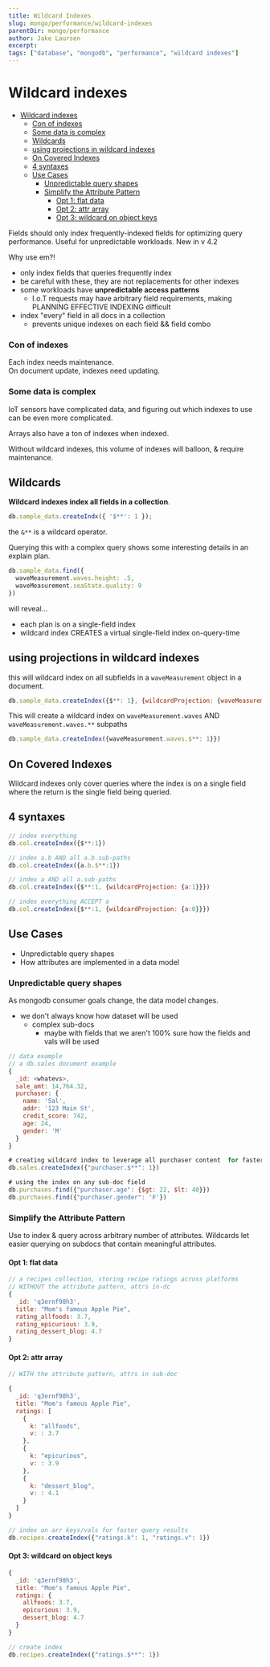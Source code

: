 ```yaml
---
title: Wildcard Indexes
slug: mongo/performance/wildcard-indexes
parentDir: mongo/performance
author: Jake Laursen
excerpt:
tags: ["database", "mongodb", "performance", "wildcard indexes"]
---
```


# Wildcard indexes

- [Wildcard indexes](#wildcard-indexes)
    - [Con of indexes](#con-of-indexes)
    - [Some data is complex](#some-data-is-complex)
  - [Wildcards](#wildcards)
  - [using projections in wildcard indexes](#using-projections-in-wildcard-indexes)
  - [On Covered Indexes](#on-covered-indexes)
  - [4 syntaxes](#4-syntaxes)
  - [Use Cases](#use-cases)
    - [Unpredictable query shapes](#unpredictable-query-shapes)
    - [Simplify the Attribute Pattern](#simplify-the-attribute-pattern)
      - [Opt 1: flat data](#opt-1-flat-data)
      - [Opt 2: attr array](#opt-2-attr-array)
      - [Opt 3: wildcard on object keys](#opt-3-wildcard-on-object-keys)

Fields should only index frequently-indexed fields for optimizing query performance.
Useful for unpredictable workloads.
New in v 4.2

Why use em?!

- only index fields that queries frequently index
- be careful with these, they are not replacements for other indexes
- some workloads have **unpredictable access patterns**
  - I.o.T requests may have arbitrary field requirements, making PLANNING EFFECTIVE INDEXING difficult
- index "every" field in all docs in a collection
  - prevents unique indexes on each field && field combo

### Con of indexes

Each index needs maintenance.  
On document update, indexes need updating.

### Some data is complex

IoT sensors have complicated data, and figuring out which indexes to use can be even more complicated.

Arrays also have a ton of indexes when indexed.

Without wildcard indexes, this volume of indexes will balloon, & require maintenance.

## Wildcards

**Wildcard indexes index all fields in a collection**.

```js
db.sample_data.createIndx({ '$**': 1 });
```

the `&**` is a wildcard operator.

Querying this with a complex query shows some interesting details in an explain plan.

```js
db.sample_data.find({
  waveMeasurement.waves.height: .5,
  waveMeasurement.seaState.quality: 9
})
```

will reveal...

- each plan is on a single-field index
- wildcard index CREATES a virtual single-field index on-query-time

## using projections in wildcard indexes

this will wildcard index on all subfields in a `waveMeasurement` object in a document.

```js
db.sample_data.createIndex({$**: 1}, {wildcardProjection: {waveMeasurement: 1}})
```

This will create a wildcard index on `waveMeasurement.waves` AND `waveMeasurement.waves.**` subpaths

```js
db.sample_data.createIndex({waveMeasurement.waves.$**: 1}})
```

## On Covered Indexes

Wildcard indexes only cover queries where the index is on a single field where the return is the single field being queried.

## 4 syntaxes

```js
// index everything
db.col.createIndex({$**:1})

// index a.b AND all a.b.sub-paths
db.col.createIndex({a.b.$**:1})

// index a AND all a.sub-paths
db.col.createIndex({$**:1, {wildcardProjection: {a:1}}})

// index everything ACCEPT a
db.col.createIndex({$**:1, {wildcardProjection: {a:0}}})

```

## Use Cases

- Unpredictable query shapes
- How attributes are implemented in a data model

### Unpredictable query shapes

As mongodb consumer goals change, the data model changes.

- we don't always know how dataset will be used
  - complex sub-docs
    - maybe with fields that we aren't 100% sure how the fields and vals will be used

```js
// data example
// a db.sales document example
{
  _id: <whatevs>,
  sale_amt: 14,764.32,
  purchaser: {
    name: 'Sal',
    addr: '123 Main St',
    credit_score: 742,
    age: 24,
    gender: 'M'
  }
}

# creating wildcard index to leverage all purchaser content  for faster querying
db.sales.createIndex({"purchaser.$**": 1})

# using the index on any sub-doc field
db.purchases.find({"purchaser.age": {$gt: 22, $lt: 40}})
db.purchases.find({"purchaser.gender": 'F'})

```

### Simplify the Attribute Pattern

Use to index & query across arbitrary number of attributes.
Wildcards let easier querying on subdocs that contain meaningful attributes.

#### Opt 1: flat data

```js
// a recipes collection, storing recipe ratings across platforms
// WITHOUT the attribute pattern, attrs in-dc
{
  _id: 'q3ernf98h3',
  title: "Mom's famous Apple Pie",
  rating_allfoods: 3.7,
  rating_epicurious: 3.9,
  rating_dessert_blog: 4.7
}
```

#### Opt 2: attr array

```js
// WITH the attribute pattern, attrs in sub-doc

{
  _id: 'q3ernf98h3',
  title: "Mom's famous Apple Pie",
  ratings: [
    {
      k: "allfoods",
      v: : 3.7
    },
    {
      k: "epicurious",
      v: : 3.9
    },
    {
      k: "dessert_blog",
      v: : 4.1
    }
  ]
}

// index on arr keys/vals for faster query results
db.recipes.createIndex({"ratings.k": 1, "ratings.v": 1})
```

#### Opt 3: wildcard on object keys

```js
{
  _id: 'q3ernf98h3',
  title: "Mom's famous Apple Pie",
  ratings: {
    allfoods: 3.7,
    epicurious: 3.9,
    dessert_blog: 4.7
  }
}

// create index
db.recipes.createIndex({"ratings.$**": 1})
```

